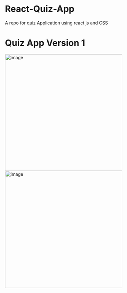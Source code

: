 # React-Quiz-App
A repo for quiz Application using react js and CSS

<h1>Quiz App Version 1</h1>
<div>
  <img width="375" height="375" alt="image" src="https://user-images.githubusercontent.com/36126362/215242543-8e096031-58af-47ae-b7eb-df910973f7fe.png">
  <img width="375" height="375" alt="image" src="https://user-images.githubusercontent.com/36126362/215242642-f56c250a-d3e2-45cc-8ac2-3c6350d25e6e.png">
</div>

